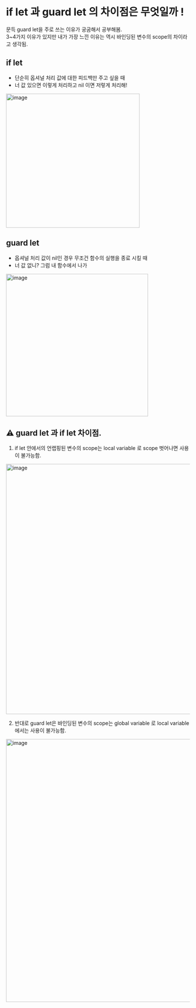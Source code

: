 # if let 과 guard let 의 차이점은 무엇일까 !

문득 guard let을 주로 쓰는 이유가 궁굼해서 공부해봄.<br>
3~4가지 이유가 있지만 내가 가장 느낀 이유는 역시 바인딩된 변수의 scope의 차이라고 생각됨.

## if let
- 단순히 옵셔널 처리 값에 대한 피드백만 주고 싶을 때
- 너 값 있으면 이렇게 처리하고 nil 이면 저렇게 처리해!
<img width="366" alt="image" src="https://user-images.githubusercontent.com/29904301/172042890-3e4467d8-ce00-4d8e-b6d9-0294fe0667c0.png">


## guard let
- 옵셔널 처리 값이 nil인 경우 무조건 함수의 실행을 종료 시킬 때
- 너 값 없니? 그럼 내 함수에서 나가

<img width="389" alt="image" src="https://user-images.githubusercontent.com/29904301/172043079-3989e16d-ada0-4197-b311-2ae8a8622da4.png">



## ⚠︎ guard let 과 if let 차이점.


1. if let 안에서의 언랩핑된 변수의 scope는 local variable 로 scope 벗어나면 사용이 불가능함. <br>
<img width="683" alt="image" src="https://user-images.githubusercontent.com/29904301/172043115-11760ebc-35ef-446e-8054-cbc9e6b55da4.png">

2. 반대로 guard let은 바인딩된 변수의 scope는 global variable 로 local variable에서는 사용이 불가능함. 
<img width="718" alt="image" src="https://user-images.githubusercontent.com/29904301/172043327-c3c99dc4-447a-48ad-8c7f-9ac7c251d048.png">

